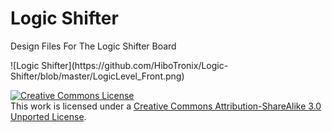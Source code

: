 # Logic Shifter
 <p>Design Files For The Logic Shifter Board</p>
 ![Logic Shifter](https://github.com/HiboTronix/Logic-Shifter/blob/master/LogicLevel_Front.png)
<p><a rel="license" href="http://creativecommons.org/licenses/by-sa/3.0/"><img alt="Creative Commons License" style="border-width:0" src="https://i.creativecommons.org/l/by-sa/3.0/88x31.png" /></a><br />This work is licensed under a <a rel="license" href="http://creativecommons.org/licenses/by-sa/3.0/">Creative Commons Attribution-ShareAlike 3.0 Unported License</a>.</p>
